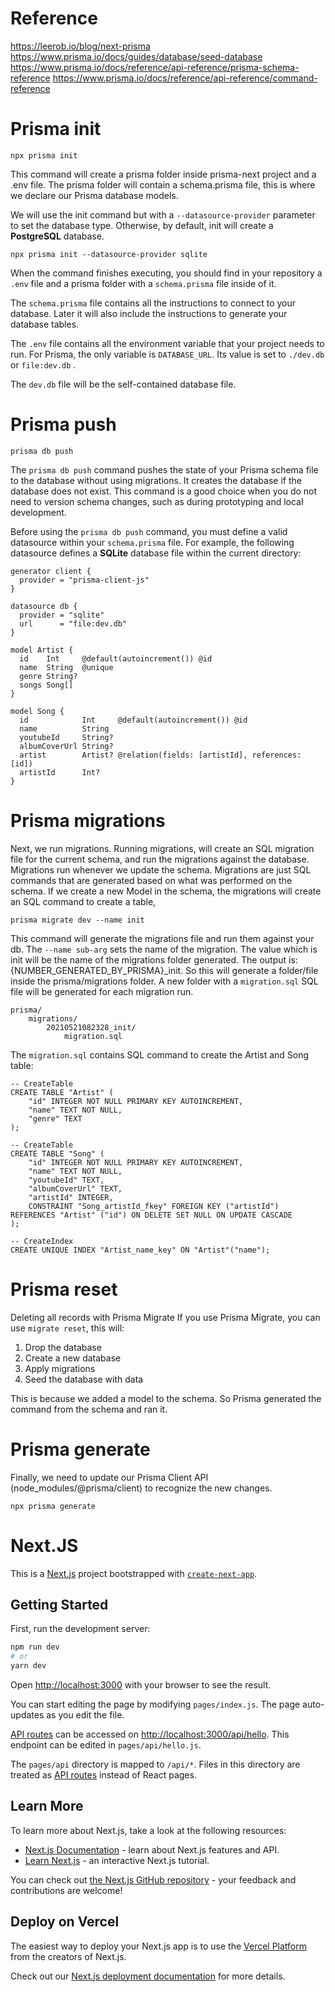 # Reference
https://leerob.io/blog/next-prisma
https://www.prisma.io/docs/guides/database/seed-database
https://www.prisma.io/docs/reference/api-reference/prisma-schema-reference
https://www.prisma.io/docs/reference/api-reference/command-reference

# Prisma init

`npx prisma init`

This command will create a prisma folder inside prisma-next project and a .env file. The prisma folder will contain a schema.prisma file, this is where we declare our Prisma database models.

We will use the init command but with a `--datasource-provider` parameter to set the database type. Otherwise, by default, init will create a __PostgreSQL__ database.

`npx prisma init --datasource-provider sqlite`

When the command finishes executing, you should find in your repository a `.env` file and a prisma folder with a `schema.prisma` file inside of it.

The `schema.prisma` file contains all the instructions to connect to your database. Later it will also include the instructions to generate your database tables.

The `.env` file contains all the environment variable that your project needs to run. For Prisma, the only variable is `DATABASE_URL`. Its value is set to `./dev.db` or `file:dev.db` .

The `dev.db` file will be the self-contained database file.

# Prisma push

`prisma db push`

The `prisma db push` command pushes the state of your Prisma schema file to the database without using migrations. It creates the database if the database does not exist. This command is a good choice when you do not need to version schema changes, such as during prototyping and local development.

Before using the `prisma db push` command, you must define a valid datasource within your `schema.prisma` file. For example, the following datasource defines a __SQLite__ database file within the current directory:

```
generator client {
  provider = "prisma-client-js"
}

datasource db {
  provider = "sqlite"
  url      = "file:dev.db"
}

model Artist {
  id    Int     @default(autoincrement()) @id
  name  String  @unique
  genre String?
  songs Song[]
}

model Song {
  id            Int     @default(autoincrement()) @id
  name          String
  youtubeId     String?
  albumCoverUrl String?
  artist        Artist? @relation(fields: [artistId], references: [id])
  artistId      Int?
}
```

# Prisma migrations
Next, we run migrations. Running migrations, will create an SQL migration file for the current schema, and run the migrations against the database. Migrations run whenever we update the schema. Migrations are just SQL commands that are generated based on what was performed on the schema. If we create a new Model in the schema, the migrations will create an SQL command to create a table,

`prisma migrate dev --name init`

This command will generate the migrations file and run them against your db. The `--name sub-arg` sets the name of the migration. The value which is init will be the name of the migrations folder generated. The output is: {NUMBER_GENERATED_BY_PRISMA}_init. So this will generate a folder/file inside the prisma/migrations folder. A new folder with a `migration.sql` SQL file will be generated for each migration run.

```
prisma/
    migrations/
        20210521082328_init/
            migration.sql
```

The `migration.sql` contains SQL command to create the Artist and Song table:

```
-- CreateTable
CREATE TABLE "Artist" (
    "id" INTEGER NOT NULL PRIMARY KEY AUTOINCREMENT,
    "name" TEXT NOT NULL,
    "genre" TEXT
);

-- CreateTable
CREATE TABLE "Song" (
    "id" INTEGER NOT NULL PRIMARY KEY AUTOINCREMENT,
    "name" TEXT NOT NULL,
    "youtubeId" TEXT,
    "albumCoverUrl" TEXT,
    "artistId" INTEGER,
    CONSTRAINT "Song_artistId_fkey" FOREIGN KEY ("artistId") REFERENCES "Artist" ("id") ON DELETE SET NULL ON UPDATE CASCADE
);

-- CreateIndex
CREATE UNIQUE INDEX "Artist_name_key" ON "Artist"("name");
```

# Prisma reset
Deleting all records with Prisma Migrate
If you use Prisma Migrate, you can use `migrate reset`, this will:

1. Drop the database
2. Create a new database
3. Apply migrations
4. Seed the database with data

This is because we added a model to the schema. So Prisma generated the command from the schema and ran it.

# Prisma generate

Finally, we need to update our Prisma Client API (node_modules/@prisma/client) to recognize the new changes.

`npx prisma generate`

# Next.JS

This is a [Next.js](https://nextjs.org/) project bootstrapped with [`create-next-app`](https://github.com/vercel/next.js/tree/canary/packages/create-next-app).

## Getting Started

First, run the development server:

```bash
npm run dev
# or
yarn dev
```

Open [http://localhost:3000](http://localhost:3000) with your browser to see the result.

You can start editing the page by modifying `pages/index.js`. The page auto-updates as you edit the file.

[API routes](https://nextjs.org/docs/api-routes/introduction) can be accessed on [http://localhost:3000/api/hello](http://localhost:3000/api/hello). This endpoint can be edited in `pages/api/hello.js`.

The `pages/api` directory is mapped to `/api/*`. Files in this directory are treated as [API routes](https://nextjs.org/docs/api-routes/introduction) instead of React pages.

## Learn More

To learn more about Next.js, take a look at the following resources:

- [Next.js Documentation](https://nextjs.org/docs) - learn about Next.js features and API.
- [Learn Next.js](https://nextjs.org/learn) - an interactive Next.js tutorial.

You can check out [the Next.js GitHub repository](https://github.com/vercel/next.js/) - your feedback and contributions are welcome!

## Deploy on Vercel

The easiest way to deploy your Next.js app is to use the [Vercel Platform](https://vercel.com/new?utm_medium=default-template&filter=next.js&utm_source=create-next-app&utm_campaign=create-next-app-readme) from the creators of Next.js.

Check out our [Next.js deployment documentation](https://nextjs.org/docs/deployment) for more details.
